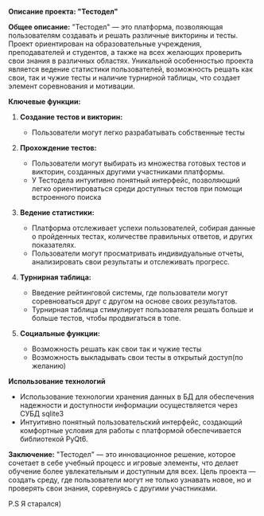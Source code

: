 **Описание проекта: "Тестодел"**

**Общее описание:**
"Тестодел" — это платформа, позволяющая пользователям создавать и решать различные викторины и тесты. Проект ориентирован на образовательные учреждения, преподавателей и студентов, а также на всех желающих проверить свои знания в различных областях. Уникальной особенностью проекта является ведение статистики пользователей, возможность решать как свои, так и чужие тесты и наличие турнирной таблицы, что создает элемент соревнования и мотивации.

**Ключевые функции:**

1. **Создание тестов и викторин:**
   - Пользователи могут легко разрабатывать собственные тесты


2. **Прохождение тестов:**
   - Пользователи могут выбирать из множества готовых тестов и викторин, созданных другими участниками платформы.
   - У Тестодела интуитивно понятный интерфейс, позволяющий легко ориентироваться среди доступных тестов при помощи встроенного поиска

3. **Ведение статистики:**
   - Платформа отслеживает успехи пользователей, собирая данные о пройденных тестах, количестве правильных ответов, и других показателях.
   - Пользователи могут просматривать индивидуальные отчеты, анализировать свои результаты и отслеживать прогресс.

4. **Турнирная таблица:**
   - Введение рейтинговой системы, где пользователи могут соревноваться друг с другом на основе своих результатов.
   - Турнирная таблица стимулирует пользователя решать больше и больше тестов, чтобы продвигаться в топе. 
5. **Социальные функции:**
   - Возможность решать как свои так и чужие тесты
   - Возможность выкладывать свои тесты в открытый доступ(по желанию)


**Использование технологий**
- Использование технологии хранения данных в БД для обеспечения надежности и доступности информации осуществляется через СУБД sqlite3
- Интуитивно понятный пользовательский интерфейс, создающий комфортные условия для работы с платформой обеспечивается библиотекой PyQt6.

**Заключение:**
"Тестодел" — это инновационное решение, которое сочетает в себе учебный процесс и игровые элементы, что делает обучение более увлекательным и доступным для всех. Цель проекта — создать среду, где пользователи могут не только узнавать новое, но и проверять свои знания, соревнуясь с другими участниками.

P.S Я старался)